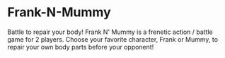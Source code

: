 # Frank-N-Mummy
Battle to repair your body! Frank N' Mummy is a frenetic action / battle game for 2 players. Choose your favorite character, Frank or Mummy, to repair your own body parts before your opponent!

